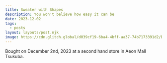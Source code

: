 ```yaml
---
title: Sweater with Shapes
description: You won't believe how easy it can be
date: 2023-12-02
tags:
  - posts
layout: layouts/post.njk
image: https://cdn.glitch.global/d039cf19-6ba4-4bff-aa37-74b7173391d2/DSC00900.jpg?v=1704766649746
---
```


Bought on December 2nd, 2023 at a second hand store in Aeon Mall Tsukuba.